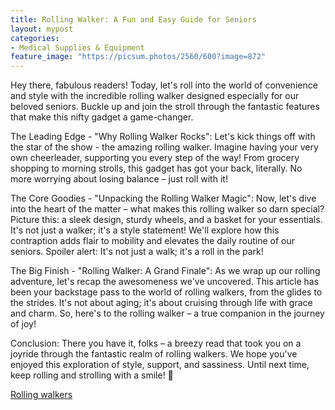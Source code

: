 ```yaml
---
title: Rolling Walker: A Fun and Easy Guide for Seniors
layout: mypost
categories:
- Medical Supplies & Equipment
feature_image: "https://picsum.photos/2560/600?image=872"
---
```


Hey there, fabulous readers! Today, let's roll into the world of convenience and style with the incredible rolling walker designed especially for our beloved seniors. Buckle up and join the stroll through the fantastic features that make this nifty gadget a game-changer.

The Leading Edge - "Why Rolling Walker Rocks":
Let's kick things off with the star of the show - the amazing rolling walker. Imagine having your very own cheerleader, supporting you every step of the way! From grocery shopping to morning strolls, this gadget has got your back, literally. No more worrying about losing balance – just roll with it!

The Core Goodies - "Unpacking the Rolling Walker Magic":
Now, let's dive into the heart of the matter – what makes this rolling walker so darn special? Picture this: a sleek design, sturdy wheels, and a basket for your essentials. It's not just a walker; it's a style statement! We'll explore how this contraption adds flair to mobility and elevates the daily routine of our seniors. Spoiler alert: It's not just a walk; it's a roll in the park!

The Big Finish - "Rolling Walker: A Grand Finale":
As we wrap up our rolling adventure, let's recap the awesomeness we've uncovered. This article has been your backstage pass to the world of rolling walkers, from the glides to the strides. It's not about aging; it's about cruising through life with grace and charm. So, here's to the rolling walker – a true companion in the journey of joy!

Conclusion:
There you have it, folks – a breezy read that took you on a joyride through the fantastic realm of rolling walkers. We hope you've enjoyed this exploration of style, support, and sassiness. Until next time, keep rolling and strolling with a smile! 🌟

[Rolling walkers](https://www.amazon.com/b?_encoding=UTF8&tag=khanate2023-20&linkCode=ur2&linkId=20222f1bd44051fe170de553153347b6&camp=1789&creative=9325&node=3775161)
<!-- <a target="_blank" href="https://www.amazon.com/b?_encoding=UTF8&tag=khanate2023-20&linkCode=ur2&linkId=20222f1bd44051fe170de553153347b6&camp=1789&creative=9325&node=3775161">rolling walkers</a> -->